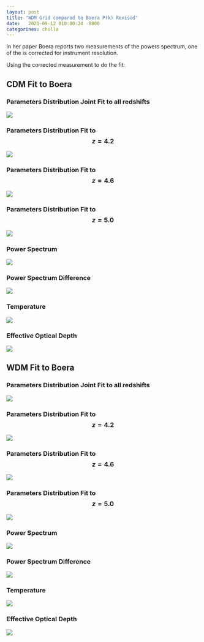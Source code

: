 ```yaml
---
layout: post
title: "WDM Grid compared to Boera P(k) Revised"
date:   2021-09-12 010:00:24 -0800
categorines: cholla
---
```




In her paper Boera reports two measurements of the powers spectrum, one of the is corrected for instrument resolution.

Using the corrected measurement to do the fit:
  
## CDM Fit to Boera

### Parameters Distribution Joint Fit to all redshifts 
<img src="{{ site.url }}assets/images/corner_cdm_boera_c.png"> 

### Parameters Distribution Fit to $$z=4.2$$
 <img src="{{ site.url }}assets/images/corner_cdm_boera_c_r0.png"> 

### Parameters Distribution Fit to $$z=4.6$$
<img src="{{ site.url }}assets/images/corner_cdm_boera_c_r1.png"> 

### Parameters Distribution Fit to $$z=5.0$$
<img src="{{ site.url }}assets/images/corner_cdm_boera_c_r2.png"> 

### Power Spectrum 
<img src="{{ site.url }}assets/images/flux_ps_cdm_boera_c.png">

### Power Spectrum Difference
<img src="{{ site.url }}assets/images/flux_ps_difference_cdm_boera_c.png"> 

### Temperature
<img src="{{ site.url }}assets/images/fig_T0_fit_to_boera_cdm_boera_c.png"> 

### Effective Optical Depth
<img src="{{ site.url }}assets/images/fig_tau_HI_fit_to_boera_cdm_boera_c.png">



## WDM Fit to Boera

### Parameters Distribution Joint Fit to all redshifts 
<img src="{{ site.url }}assets/images/corner_wdm_boera_c.png"> 

### Parameters Distribution Fit to $$z=4.2$$
 <img src="{{ site.url }}assets/images/corner_wdm_boera_c_r0.png"> 

### Parameters Distribution Fit to $$z=4.6$$
<img src="{{ site.url }}assets/images/corner_wdm_boera_c_r1.png"> 

### Parameters Distribution Fit to $$z=5.0$$
<img src="{{ site.url }}assets/images/corner_wdm_boera_c_r2.png"> 

### Power Spectrum 
<img src="{{ site.url }}assets/images/flux_ps_wdm_boera_c.png">

### Power Spectrum Difference
<img src="{{ site.url }}assets/images/flux_ps_difference_wdm_boera_c.png"> 

### Temperature
<img src="{{ site.url }}assets/images/fig_T0_fit_to_boera_wdm_boera_c.png"> 

### Effective Optical Depth
<img src="{{ site.url }}assets/images/fig_tau_HI_fit_to_boera_wdm_boera_c.png">


